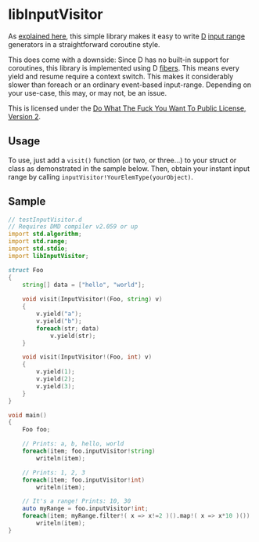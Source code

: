 ﻿libInputVisitor
===============

As [explained here](http://semitwist.com/articles/article/view/combine-coroutines-and-input-ranges-for-dead-simple-d-iteration), this simple library makes it easy to write [D](http://dlang.org) [input range](http://dlang.org/phobos/std_range.html) generators in a straightforward coroutine style.

This does come with a downside: Since D has no built-in support for coroutines, this library is implemented using D [fibers](http://dlang.org/phobos/core_thread.html#Fiber). This means every yield and resume require a context switch. This makes it considerably slower than foreach or an ordinary event-based input-range. Depending on your use-case, this may, or may not, be an issue.

This is licensed under the [Do What The Fuck You Want To Public License, Version 2](http://sam.zoy.org/wtfpl/).

Usage
-----
To use, just add a ```visit()``` function (or two, or three...) to your struct or class as demonstrated in the sample below. Then, obtain your instant input range by calling ```inputVisitor!YourElemType(yourObject)```.

Sample
------
```d
// testInputVisitor.d
// Requires DMD compiler v2.059 or up
import std.algorithm;
import std.range;
import std.stdio;
import libInputVisitor;

struct Foo
{
	string[] data = ["hello", "world"];
	
	void visit(InputVisitor!(Foo, string) v)
	{
		v.yield("a");
		v.yield("b");
		foreach(str; data)
			v.yield(str);
	}

	void visit(InputVisitor!(Foo, int) v)
	{
		v.yield(1);
		v.yield(2);
		v.yield(3);
	}
}

void main()
{
	Foo foo;

	// Prints: a, b, hello, world
	foreach(item; foo.inputVisitor!string)
		writeln(item);

	// Prints: 1, 2, 3
	foreach(item; foo.inputVisitor!int)
		writeln(item);

	// It's a range! Prints: 10, 30
	auto myRange = foo.inputVisitor!int;
	foreach(item; myRange.filter!( x => x!=2 )().map!( x => x*10 )())
		writeln(item);
}
```
